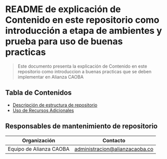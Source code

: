 # README de explicación de Contenido en este repositorio como introducción a etapa de ambientes y prueba para uso de buenas practicas
>Este documento presenta la explicación de Contenido en este repositorio como introduccion a buenas practicas que se deben implementar en Alianza CAOBA


## Tabla de Contenidos
* [Descripción de estructura de repositorio](#descripción-estructura)
* [Uso de Recursos Adicionales](#recursos-adicionales)

## Responsables de mantenimiento de repositorio

| Organización   | Contacto |
|----------|-------------|
| Equipo de Alianza CAOBA |  administracion@alianzacaoba.co |
